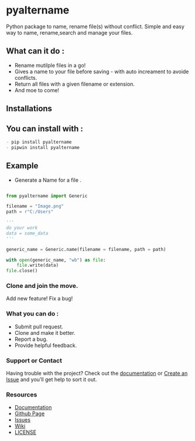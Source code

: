 # pyaltername


Python package to name, rename file(s) without conflict.
Simple and easy way to name, rename,search and manage your files.

## What can it do :

- Rename mutilple files in a go!
- Gives a name to your file before saving - with auto increament to avoide conflicts.
- Return all files with a given filename or extension.
- And moe to come!

## Installations

## You can install with :
```markdown
- pip install pyaltername
- pipwin install pyaltername
```

## Example
- Generate a Name for a file .

```python

from pyaltername import Generic

filename = "Image.png"
path = r"C:/Users"

'''
do your work
data = some_data
'''

generic_name = Generic.name(filename = filename, path = path)

with open(generic_name, "wb") as file:
    file.write(data)
file.close()

```



### Clone and join the move.

Add new feature!
Fix a bug!

### What you can do :

- Submit pull request.
- Clone and make it better.
- Report a bug.
- Provide helpful feedback.


### Support or Contact

Having trouble with the project? Check out the [documentation](https://readthedocs.org/projects/pyaltername/) or [Create an Issue](https://github.com/Mgregchi/pyaltername/issues/) and you’ll get help to sort it out.


### Resources
- [Documentation](https://readthedocs.org/projects/pyaltername/)
- [Github Page](https://mgregchi.github.io/pyaltername/)
- [Issues](https://github.com/Mgregchi/pyaltername/issues/)
- [Wiki](https://github.com/Mgregchi/pyaltername/wiki/)
- [LICENSE](https://github.com/Mgregchi/pyaltername/blob/main/LICENSE)
